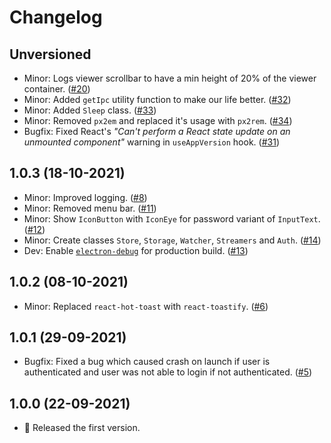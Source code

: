 # Changelog

## Unversioned

-   Minor: Logs viewer scrollbar to have a min height of 20% of the viewer container. ([#20](https://github.com/twesterapp/twester/pull/20))
-   Minor: Added `getIpc` utility function to make our life better. ([#32](https://github.com/twesterapp/twester/pull/32))
-   Minor: Added `Sleep` class. ([#33](https://github.com/twesterapp/twester/pull/33))
-   Minor: Removed `px2em` and replaced it's usage with `px2rem`. ([#34](https://github.com/twesterapp/twester/pull/34))
-   Bugfix: Fixed React's _"Can't perform a React state update on an unmounted component"_ warning in `useAppVersion` hook. ([#31](https://github.com/twesterapp/twester/pull/31))

## 1.0.3 (18-10-2021)

-   Minor: Improved logging. ([#8](https://github.com/twesterapp/twester/pull/8))
-   Minor: Removed menu bar. ([#11](https://github.com/twesterapp/twester/pull/11))
-   Minor: Show `IconButton` with `IconEye` for password variant of `InputText`. ([#12](https://github.com/twesterapp/twester/pull/12))
-   Minor: Create classes `Store`, `Storage`, `Watcher`, `Streamers` and `Auth`. ([#14](https://github.com/twesterapp/twester/pull/14))
-   Dev: Enable [`electron-debug`](https://github.com/sindresorhus/electron-debug) for production build. ([#13](https://github.com/twesterapp/twester/pull/13))

## 1.0.2 (08-10-2021)

-   Minor: Replaced `react-hot-toast` with `react-toastify`. ([#6](https://github.com/twesterapp/twester/pull/6))

## 1.0.1 (29-09-2021)

-   Bugfix: Fixed a bug which caused crash on launch if user is authenticated and user was not able to login if not authenticated. ([#5](https://github.com/twesterapp/twester/pull/5))

## 1.0.0 (22-09-2021)

-   🎉 Released the first version.
